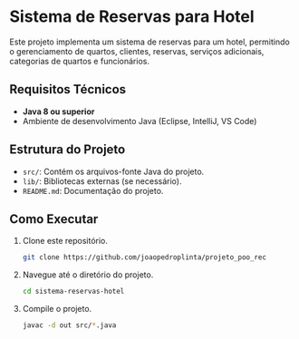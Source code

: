 # Sistema de Reservas para Hotel

Este projeto implementa um sistema de reservas para um hotel, permitindo o gerenciamento de quartos, clientes, reservas, serviços adicionais, categorias de quartos e funcionários.

## Requisitos Técnicos

- **Java 8 ou superior**
- Ambiente de desenvolvimento Java (Eclipse, IntelliJ, VS Code)

## Estrutura do Projeto

- `src/`: Contém os arquivos-fonte Java do projeto.
- `lib/`: Bibliotecas externas (se necessário).
- `README.md`: Documentação do projeto.

## Como Executar

1. Clone este repositório.
   ```bash
   git clone https://github.com/joaopedroplinta/projeto_poo_rec
2. Navegue até o diretório do projeto.
   ```bash
   cd sistema-reservas-hotel
3. Compile o projeto.
   ```bash
   javac -d out src/*.java

